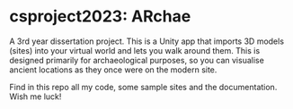 # csproject2023: ARchae

A 3rd year dissertation project. This is a Unity app that imports 3D models (sites) into your virtual world and lets you walk around them. 
This is designed primarily for archaeological purposes, so you can visualise ancient locations as they once were on the modern site.

Find in this repo all my code, some sample sites and the documentation. Wish me luck!
